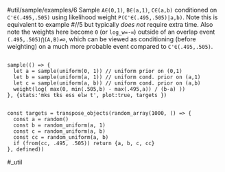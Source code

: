 #util/sample/examples/6 Sample `A∈(0,1)`, `B∈(a,1)`, `C∈(a,b)` conditioned on `C'∈(.495,.505)` using likelihood weight `P(C'∈(.495,.505)|a,b)`. Note this is equivalent to example #//5 but typically _does not_ require extra time. Also note the weights here become `0` (or `log_w=-∞`) outside of an overlap event `(.495,.505)⋂(A,B)≠∅`, which can be viewed as conditioning (before weighting) on a much more probable event compared to `C'∈(.495,.505)`.
```js:js_input

sample(() => {
  let a = sample(uniform(0, 1)) // uniform prior on (0,1)
  let b = sample(uniform(a, 1)) // uniform cond. prior on (a,1)
  let c = sample(uniform(a, b)) // uniform cond. prior on (a,b)
  weight(log( max(0, min(.505,b) - max(.495,a)) / (b-a) ))
}, {stats:'mks tks ess elw t', plot:true, targets })

```
```js:js_removed

const targets = transpose_objects(random_array(1000, () => {
  const a = random()
  const b = random_uniform(a, 1)
  const c = random_uniform(a, b)
  const cc = random_uniform(a, b)
  if (from(cc, .495, .505)) return {a, b, c, cc}
}, defined))

```
#_util